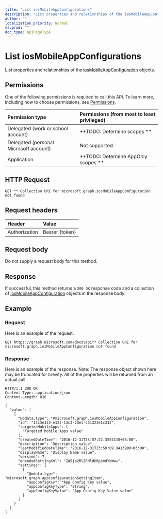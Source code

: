 ```yaml
---
title: "List iosMobileAppConfigurations"
description: "List properties and relationships of the iosMobileAppConfiguration objects."
author: ""
localization_priority: Normal
ms.prod: ""
doc_type: apiPageType
---
```


# List iosMobileAppConfigurations

List properties and relationships of the [iosMobileAppConfiguration](../resources/iosmobileappconfiguration.md) objects.

## Permissions
One of the following permissions is required to call this API. To learn more, including how to choose permissions, see [Permissions](/concepts/permissions-reference.md).

|Permission type|Permissions (from most to least privileged)|
|:---|:---|
|Delegated (work or school account)|**TODO: Determine scopes **|
|Delegated (personal Microsoft account)|Not supported.|
|Application|**TODO: Determine AppOnly scopes **|

## HTTP Request
<!-- {
  "blockType": "ignored"
}
-->
``` http
GET ** Collection URI for microsoft.graph.iosMobileAppConfiguration not found
```

## Request headers
|Header|Value|
|:---|:---|
|Authorization|Bearer {token}|

## Request body
Do not supply a request body for this method.

## Response
If successful, this method returns a `200 OK` response code and a collection of [iosMobileAppConfiguration](../resources/iosmobileappconfiguration.md) objects in the response body.

## Example

### Request
Here is an example of the request.
<!-- {
  "blockType": "request",
  "name": "get_iosmobileappconfiguration"
}
-->
``` http
GET https://graph.microsoft.com/docs\api** Collection URI for microsoft.graph.iosMobileAppConfiguration not found
```

### Response
Here is an example of the response. Note: The response object shown here may be truncated for brevity. All of the properties will be returned from an actual call.
<!-- {
  "blockType": "response",
  "truncated": true,
  "@odata.type": "collection(microsoft.graph.iosmobileappconfiguration)"
}
-->
``` http
HTTP/1.1 200 OK
Content-Type: application/json
Content-Length: 810

{
  "value": [
    {
      "@odata.type": "#microsoft.graph.iosMobileAppConfiguration",
      "id": "13c3e123-e123-13c3-23e1-c31323e1c313",
      "targetedMobileApps": [
        "Targeted Mobile Apps value"
      ],
      "createdDateTime": "2016-12-31T23:57:22.3554145+03:00",
      "description": "Description value",
      "lastModifiedDateTime": "2016-12-31T23:59:09.8413999+03:00",
      "displayName": "Display Name value",
      "version": 7,
      "encodedSettingXml": "ZW5jb2RlZFNldHRpbmdYbWw=",
      "settings": [
        {
          "@odata.type": "microsoft.graph.appConfigurationSettingItem",
          "appConfigKey": "App Config Key value",
          "appConfigKeyType": "String",
          "appConfigKeyValue": "App Config Key Value value"
        }
      ]
    }
  ]
}
```

